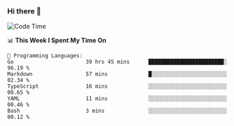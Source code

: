 ### Hi there 👋

<!--
**CrazyCollin/crazycollin** is a ✨ _special_ ✨ repository because its `README.md` (this file) appears on your GitHub profile.

Here are some ideas to get you started:

- 🔭 I’m currently working on ...
- 🌱 I’m currently learning ...
- 👯 I’m looking to collaborate on ...
- 🤔 I’m looking for help with ...
- 💬 Ask me about ...
- 📫 How to reach me: ...
- 😄 Pronouns: ...
- ⚡ Fun fact: ...
-->

<!--START_SECTION:waka-->
![Code Time](http://img.shields.io/badge/Code%20Time-1%2C073%20hrs%2029%20mins-blue)

📊 **This Week I Spent My Time On** 

```text
💬 Programming Languages: 
Go                       39 hrs 45 mins      ████████████████████████░   96.19 % 
Markdown                 57 mins             █░░░░░░░░░░░░░░░░░░░░░░░░   02.34 % 
TypeScript               16 mins             ░░░░░░░░░░░░░░░░░░░░░░░░░   00.65 % 
YAML                     11 mins             ░░░░░░░░░░░░░░░░░░░░░░░░░   00.46 % 
Bash                     3 mins              ░░░░░░░░░░░░░░░░░░░░░░░░░   00.12 % 
```


<!--END_SECTION:waka-->
